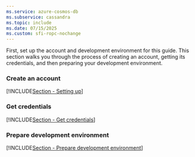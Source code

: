 ```yaml
---
ms.service: azure-cosmos-db
ms.subservice: cassandra
ms.topic: include
ms.date: 07/15/2025
ms.custom: sfi-ropc-nochange
---
```


First, set up the account and development environment for this guide. This section walks you through the process of creating an account, getting its credentials, and then preparing your development environment.

### Create an account

[!INCLUDE[Section - Setting up](includes/section-quickstart-provision.md)]

### Get credentials

[!INCLUDE[Section - Get credentials](includes/section-quickstart-credentials.md)]

### Prepare development environment

[!INCLUDE[Section - Prepare development environment](includes/section-quickstart-environment.md)]
